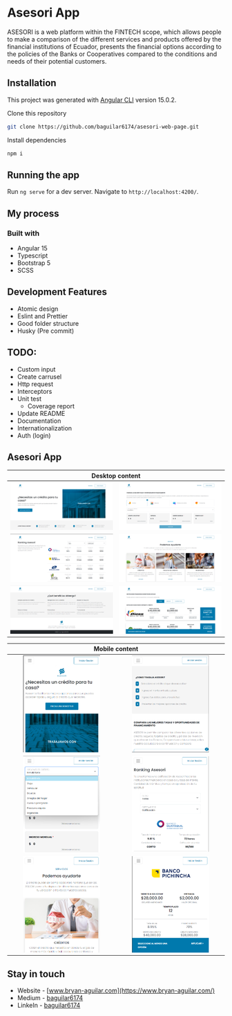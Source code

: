 # Asesori App

ASESORI is a web platform within the FINTECH scope, which allows people to make a comparison of the different services and products offered by the financial institutions of Ecuador, presents the financial options according to the policies of the Banks or Cooperatives compared to the conditions and needs of their potential customers.

## Installation

This project was generated with [Angular CLI](https://github.com/angular/angular-cli) version 15.0.2.

Clone this repository

```bash
git clone https://github.com/baguilar6174/asesori-web-page.git
```

Install dependencies

```bash
npm i
```

## Running the app

Run `ng serve` for a dev server. Navigate to `http://localhost:4200/`.

## My process

### Built with

- Angular 15
- Typescript
- Bootstrap 5
- SCSS

## Development Features

- Atomic design
- Eslint and Prettier
- Good folder structure
- Husky (Pre commit)

## TODO:

- Custom input
- Create carrusel
- Http request
- Interceptors
- Unit test
  - Coverage report
- Update README
- Documentation
- Internationalization
- Auth (login)

## Asesori App

<table>
  <thead>
    <tr>
      <th colspan="2" style="text-align:center">Desktop content</th>
    </tr>
  </thead>
  <tr>
    <td align="center" valign="center"><img src="./media/1.png" width="100%"></td>
    <td align="center" valign="center"><img src="./media/2.png" width="100%"></td>
  </tr>
  <tr>
    <td align="center" valign="center"><img src="./media/3.png" width="100%"></td>
    <td align="center" valign="center"><img src="./media/4.png" width="100%"></td>
  </tr>
  <tr>
    <td align="center" valign="center"><img src="./media/5.png" width="100%"></td>
    <td align="center" valign="center"><img src="./media/6.png" width="100%"></td>
  </tr>
</table>

<table>
  <thead>
    <tr>
      <th colspan="2" style="text-align:center">Mobile content</th>
    </tr>
  </thead>
  <tr>
    <td align="center" valign="center"><img src="./media/7.png" width="75%"></td>
    <td align="center" valign="center"><img src="./media/8.png" width="75%"></td>
  </tr>
  <tr>
    <td align="center" valign="center"><img src="./media/9.png" width="75%"></td>
    <td align="center" valign="center"><img src="./media/10.png" width="75%"></td>
  </tr>
  <tr>
    <td align="center" valign="center"><img src="./media/11.png" width="75%"></td>
    <td align="center" valign="center"><img src="./media/12.png" width="75%"></td>
  </tr>
</table>

## Stay in touch

- Website - [www.bryan-aguilar.com](https://www.bryan-aguilar.com/)
- Medium - [baguilar6174](https://baguilar6174.medium.com/)
- LinkeIn - [baguilar6174](https://www.linkedin.com/in/baguilar6174)
